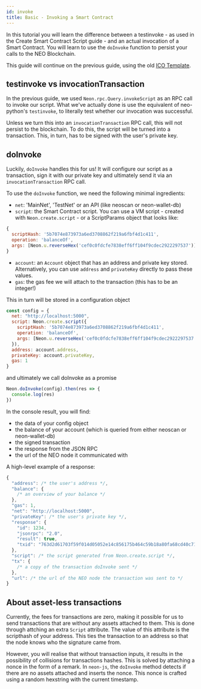 ```yaml
---
id: invoke
title: Basic - Invoking a Smart Contract
---
```


In this tutorial you will learn the difference between a testinvoke - as used in the Create Smart Contract Script guide - and an actual invocation of a Smart Contract. You will learn to use the `doInvoke` function to persist your calls to the NEO Blockchain.

This guide will continue on the previous guide, using the old [ICO Template](https://github.com/neo-project/examples-csharp/blob/master/ICO_Template/ICO_Template.cs).

## testinvoke vs invocationTransaction
In the previous guide, we used `Neon.rpc.Query.invokeScript` as an RPC call to invoke our script. What we've actually done is use the equivalent of neo-python's `testinvoke`, to literally test whether our invocation was successful.

Unless we turn this into an `invocationTransaction` RPC call, this will not persist to the blockchain. To do this, the script will be turned into a transaction. This, in turn, has to be signed with the user's private key.

## doInvoke
Luckily, `doInvoke` handles this for us! It will configure our script as a transaction, sign it with our private key and ultimately send it via an `invocationTransaction` RPC call.

To use the `doInvoke` function, we need the following minimal ingredients:
* `net`: 'MainNet', 'TestNet' or an API (like neoscan or neon-wallet-db)
* `script`: the Smart Contract script. You can use a VM script - created with `Neon.create.script` - or a ScriptParams object that looks like:

```js
{
  scriptHash: '5b7074e873973a6ed3708862f219a6fbf4d1c411',
  operation: 'balanceOf',
  args: [Neon.u.reverseHex('cef0c0fdcfe7838eff6ff104f9cdec2922297537')]
}
```

* `account`: an `Account` object that has an address and private key stored. Alternatively, you can use `address` and `privateKey` directly to pass these values.
* `gas`: the gas fee we will attach to the transaction (this has to be an integer!)

This in turn will be stored in a configuration object

```js
const config = {
  net: "http://localhost:5000",
  script: Neon.create.script({
    scriptHash: '5b7074e873973a6ed3708862f219a6fbf4d1c411',
    operation: 'balanceOf',
    args: [Neon.u.reverseHex('cef0c0fdcfe7838eff6ff104f9cdec2922297537')]
  }),
  address: account.address,
  privateKey: account.privateKey,
  gas: 1
}
```

and ultimately we call doInvoke as a promise

```js
Neon.doInvoke(config).then(res => {
  console.log(res)
})
```

In the console result, you will find:

* the data of your config object
* the balance of your account (which is queried from either neoscan or neon-wallet-db)
* the signed transaction
* the response from the JSON RPC
* the url of the NEO node it communicated with

A high-level example of a response:

```js
{
  "address": /* the user's address */,
  "balance": {
    /* an overview of your balance */
  },
  "gas": 1,
  "net": "http://localhost:5000",
  "privateKey": /* the user's private key */,
  "response": {
    "id": 1234,
    "jsonrpc": "2.0",
    "result": true,
    "txid": "763d2d61703f59f014d05052e14c856175b464c59b18a80fa68cd40c71d5d369"
  },
  "script": /* the script generated from Neon.create.script */,
  "tx": {
    /* a copy of the transaction doInvoke sent */
  },
  "url": /* the url of the NEO node the transaction was sent to */
}
```

## About asset-less transactions

Currently, the fees for transactions are zero, making it possible for us to send transactions that are without any assets attached to them. This is done through attching an extra `Script` attribute. The value of this attribute is the scripthash of your address. This ties the transaction to an address so that the node knows who the signature came from.

However, you will realise that without transaction inputs, it results in the possibility of collisions for transactions hashes. This is solved by attaching a nonce in the form of a remark. In `neon-js`, the `doInvoke` method detects if there are no assets attached and inserts the nonce. This nonce is crafted using a random hexstring with the current timestamp.
